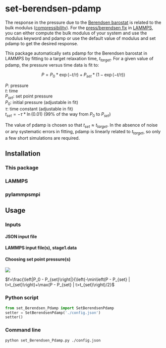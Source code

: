 # set-berendsen-pdamp

The response in the pressure due to the [Berendsen barostat](http://www.sklogwiki.org/SklogWiki/index.php/Berendsen_barostat) is related to the bulk modulus ([compressibility](http://www.sklogwiki.org/SklogWiki/index.php/Compressibility#Isothermal_compressibility)). For the [press/berendsen fix](https://docs.lammps.org/fix_press_berendsen.html) in [LAMMPS](https://www.lammps.org/#gsc.tab=0), you can either compute the bulk modulus of your system and use the modulus keyword and pdamp or use the default value of modulus and set pdamp to get the desired response.

This package automatically sets pdamp for the Berendsen barostat in LAMMPS by fitting to a target relaxation time, $t_{target}$. For a given value of pdamp, the pressure versus time data is fit to:

$$ P = P_0 * \exp(-t/\tau) + P_{set} * (1 - \exp(-t/\tau)) $$

$P$: pressure  
$t$: time  
$P_{set}$: set point pressure  
$P_0$: initial pressure (adjustable in fit)  
$\tau$: time constant (adjustable in fit)  
$t_{set} = -\tau * \ln(0.01)$ (99% of the way from $P_0$ to $P_{set}$)  

The value of pdamp is chosen so that $t_{set} \approx t_{target}$. In the absence of noise or any systematic errors in fitting, pdamp is linearly related to $t_{target}$, so only a few short simulations are required.

## Installation

### This package

### LAMMPS

### pylammpsmpi

## Usage

### Inputs

#### JSON input file

#### LAMMPS input file(s), stage1.data

#### Choosing set point pressure(s)

![](docs/Pdamp_vs_P0.png)

$f=\frac{\left|P_0 - P_{set}\right|}{\left(-\min\left(P - P_{set} | t>t_{set}\right)+\max(P - P_{set} | t>t_{set}\right)/2}$

### Python script

```python
from set_Berendsen_Pdamp import SetBerendsenPdamp
setter = SetBerendsenPdamp('./config.json')
setter()
```

### Command line

```shell
python set_Berendsen_Pdamp.py ./config.json
```
